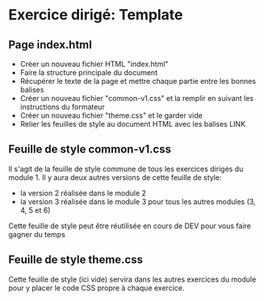 # Exercice dirigé: Template

## Page index.html
* Créer un nouveau fichier HTML "index.html"
* Faire la structure principale du document
* Récupérer le texte de la page et mettre chaque partie entre les bonnes balises
* Créer un nouveau fichier "common-v1.css" et la remplir en suivant les instructions du formateur
* Créer un nouveau fichier "theme.css" et le garder vide
* Relier les feuilles de style au document HTML avec les balises LINK

## Feuille de style common-v1.css

Il s'agit de la feuille de style commune de tous les exercices dirigés du module 1.
Il y aura deux autres versions de cette feuille de style:
* la version 2 réalisée dans le module 2
* la version 3 réalisée dans le module 3 pour tous les autres modules (3, 4, 5 et 6)

Cette feuille de style peut être réutilisée en cours de DEV pour vous faire gagner du temps

## Feuille de style theme.css

Cette feuille de style (ici vide) servira dans les autres exercices du module pour y placer le code CSS propre à chaque exercice.